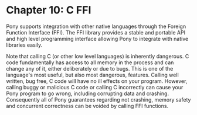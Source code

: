 # Chapter 10: C FFI

Pony supports integration with other native languages through the Foreign Function Interface (FFI). The FFI library provides a stable and portable API and high level programming interface allowing Pony to integrate with native libraries easily.

Note that calling C (or other low level languages) is inherently dangerous. C code fundamentally has access to all memory in the process and can change any of it, either deliberately or due to bugs. This is one of the language's most useful, but also most dangerous, features. Calling well written, bug free, C code will have no ill effects on your program. However, calling buggy or malicious C code or calling C incorrectly can cause your Pony program to go wrong, including corrupting data and crashing. Consequently all of Pony guarantees regarding not crashing, memory safety and concurrent correctness can be voided by calling FFI functions.
